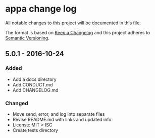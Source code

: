 # appa change log

All notable changes to this project will be documented in this file.

The format is based on [Keep a Changelog](http://keepachangelog.com/) and this project adheres to [Semantic Versioning](http://semver.org/).

## 5.0.1 - 2016-10-24

### Added
* Add a docs directory
* Add CONDUCT.md
* Add CHANGELOG.md

### Changed
* Move send, error, and log into separate files
* Revise README.md with links and updated info.
* License: MIT > ISC
* Create tests directory
